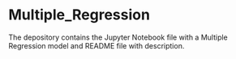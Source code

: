 # Multiple_Regression
The depository contains the Jupyter Notebook file with a Multiple Regression model and README file with description.
